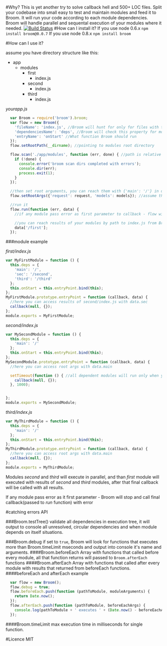 #Why?
This is yet another try to solve callback hell and 500+ LOC files. Split your codebase into small easy to test and maintain modules and feed it to Broom. It will run your code according
to each module dependencies. Broom will handle parallel and sequental execution of your modules where it needed.
[![Build Status](https://secure.travis-ci.org/bolgovr/broom.png)](http://travis-ci.org/bolgovr/broom)
#How can I install it?
If you use node 0.6.x
`npm install broom@0.0.7`
If you use node 0.8.x
`npm install broom`

#How can I use it?

assume you have directory structure like this:

 * app
    * modules
        * first
            * index.js
        * second
            * index.js
        * third
            * index.js

*yourapp.js*
```javascript
  var Broom = require('broom').broom;
  var flow = new Broom({
    'fileName': 'index.js', //Broom will hunt for only for files with this name, so you can put any other files in brooms module directory.
    'dependenciesName': 'deps', //Broom will check this property for module dependencies
    'entryName': 'onStart' //What function Broom should run
  });
  flow.setRootPath(__dirname); //pointing to modules root directory

  flow.scan('./app/modules', function (err, done) { //path is relative to rootPath
    if (!done) {
      console.error('broom scan dirs completed with errors');
      console.dir(err);
      process.exit(1);
    }
  });

  //then set root arguments, you can reach them with {'main': '/'} in deps property of your modules
  flow.setRootArgs({'request': request, 'models': models}); //assume that we handling http request

  //run it
  flow.run(function (err, data) {
    //if any module pass error as first parameter to callback - flow will stop immideately and call final callback

    //you can reach results of your modules by path to index.js from Broom`s root
    data['/first'];
  });

```

###module example


*first/index.js*
```javascript
var MyFirstModule = function () {
  this.deps = {
    'main': '/',
    'sec': '/second',
    'third': '/third'
  };
  this.onStart = this.entryPoint.bind(this);
};
MyFirstModule.prototype.entryPoint = function (callback, data) {
  //here you can access results of second/index.js with data.sec
  callback(null, {});
};
module.exports = MyFirstModule;
```
*second/index.js*
```javascript
var MySecondModule = function () {
  this.deps = {
    'main': '/'
  };
  this.onStart = this.entryPoint.bind(this);
};
MySecondModule.prototype.entryPoint = function (callback, data) {
  //here you can access root args with data.main

  setTimeout(function () { //all dependent modules will run only when you call callback with results
    callback(null, {});
  }, 1000);


};
module.exports = MySecondModule;
```

*third/index.js*
```javascript
var MyThirdModule = function () {
  this.deps = {
    'main': '/'
  };
  this.onStart = this.entryPoint.bind(this);
};
MyThirdModule.prototype.entryPoint = function (callback, data) {
  //here you can access root args with data.main
  callback(null, {});
};
module.exports = MyThirdModule;
```

Modules *second* and *third* will execute in parallel, and than *first* module will executed with results of *second* and *third* modules, after that final callback will be called with all results.

If any module pass error as it first parameter - Broom will stop and call final callback(passed to *run* function) with error

#catching errors API

###Broom.testTree()
validate all dependencies in execution tree, it will output to console all unresolved, circular dependencies and when module depends on itself situations.

###Broom.debug
if set to `true`, Broom will look for functions that executes more than Broom.timeLimit mseconds and output into console it's name and arguments.
####Broom.beforeEach
Array with functions that called before every module, all that function returns will passed to `Broom.afterEach` functions
####Broom.afterEach
Array with functions that called after every module with results that returned from beforeEach functions.
####beforeEach and afterEach example

```javascript
  var flow = new Broom();
  flow.debug = true;
  flow.beforeEach.push(function (pathToModule, moduleArguments) {
    return Date.now();
  });
  flow.afterEach.push(function (pathToModule, beforeEachArgs) {
    console.log(pathToModule + ' executes ' + (Date.now() - beforeEachArgs[0]) + ' ms');
  });
```
####Broom.timeLimit
max execution time in milliseconds for single function.


#Licence
MIT

